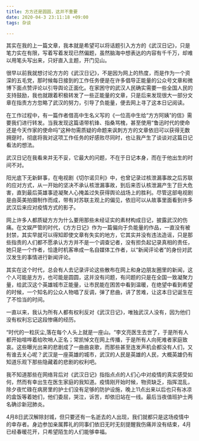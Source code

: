 ```yaml
---
title: 方方还是圆圆，这并不重要
date: 2020-04-3 23:11:18 +09:00
tags: 杂谈

---
```


其实在我的上一篇文章，我本就是希望可以将话题引入方方的《武汉日记》，只是笔力实在有限，写着写着发现已然偏题，虽然脑海中想表达的内容有千千万，却难以用笔头写出来，只好直入主题，开门见山。

很早以前我就想讨论方方的《武汉日记》，不是因为网上的热度，而是作为一个资深的五毛党，那时候每日接到的工作任务便是在许多倡导正能量的公众号文章和微博下面点赞评论以引导舆论正面化。在家困守的武汉人民确实需要一些全国人民的支持鼓励，我也就跟着积极转发了一些正能量的文章，只是后来发现很大一部分文章在指责方方忽略了武汉的努力，引导了负能量，便去网上寻了这本日记阅读。

在工作过程中，有一篇作者借高中生名义写的《一位高中生给“方方阿姨”的信》需要我们进行转发。当我发现这篇语带机锋、指桑骂槐，甚至使用“鲁迅时代的使命还是今天作家的使命吗”这种勿需质疑的命题来讽刺方方的文章依旧可以获得无数拥趸时，彻底将我对这项工作任务的好感败尽同时，也让我产生了谈谈对这篇日记看法的想法。

武汉日记在我看来并无不妥，它最大的问题，不在于日记本身，而在于他出生的时间不对。

阳光底下无新鲜事，在电视剧《切尔诺贝利》中，也曾记录过核泄漏事故之后苏联的应对方式，从一开始的坚决不承认核泄漏事故，到后来否认核泄漏产生了巨大危害，直到最后英雄事迹凝聚人心掩盖过失获得舆论战场上的胜利。尽管这部电视剧是由英美拍摄制作而成，带有对苏联主观上的偏见，依旧可以从故事里面看到许多武汉后来应对疫情方式的影子。

网上许多人都质疑方方为什么要用那些未经证实的素材构成日记，披露武汉的伤痛。在文娱严管的时代，《方方日记》作为一篇偏向于负能量的作品，一直没有被封禁，其实早就可以得知即使文章有失实的地方，它其实并没有违法造谣，只是那些指责的人们都不愿承认方方并不是一个调查记者，没有担负起记录真相的责任，她只是一个作者，恰逢时机客串成一名自媒体工作者，以“新闻评论者”的身份对武汉发生的事情进行新闻评论。

其实在这个时代，总会有人去记录评论这些散布在网上和身边朋友圈里的新闻，这个人可能是方方，也可能是圆圆，这并没有问题，有问题的只是在全国一致凝聚力量，给武汉这个英雄城市正能量，让市民能在困苦中看到温暖，在绝望中看到希望的时候，一个知名的公众人物唱了反调，弹了悲曲，讲了苦难，让这本日记诞生在了不恰当的时间。

一直以来，我认为所有人都有权利反对《武汉日记》，唯独武汉人没有，因为他们没有权利忘记这段惨痛的经历。

“时代的一粒灰尘,落在每个人头上就是一座山。“李文亮医生去世了，于是所有人都开始喧哗着给吹哨人正名；常凯悼文在网上传播，于是所有人向死难者家庭致哀。这些曝光出来的悲剧成了一曲曲哀歌，而那些甚至连发声机会都没有人们，又有谁去关心呢？武汉是一座英雄的城市，武汉的人民是英雄的人民，大概英雄仍有知道乐观下那些隐藏着的悲剧的权利吧。

我不知道那些在网络背后对《武汉日记》指指点点的人们心中对疫情的真实感受如何，然而有幸出生在医生家庭的我知道。疫情刚开始时候，物资缺乏，指挥混乱，除夕夜忙碌在病房里的护士们没有足够的防护设施，晚上11点出来以后也只有冰凉的盒饭等着她们，他们委屈，哭泣，诉苦，却依旧站在一线。最后当夜值班护士两名确诊新冠肺炎。

4月8日武汉解除封城，但只要还有一名逝去的人出现，我们就都只是这场疫情中的幸存者。身边参加亲属葬礼的同事们依旧无时无刻提醒我伤痛并没有结束，4月已经春暖花开，只希望陌生的人们能够幸福。











